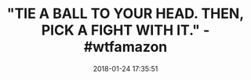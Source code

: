 ---
title: '"TIE A BALL TO YOUR HEAD. THEN, PICK A FIGHT WITH IT." - #wtfamazon'
name: >-
  Boxing Fight Ball Reflex Fight Ball with Head Band for Reflex Speed Training
  Boxing Punch Exercise Training to Improve Reactions and Speed, Boxing Gym
  Equipment for Both Training and Fitness
date: '2018-01-24 17:35:51'
buy_now: >-
  https://www.amazon.com/Training-Exercise-Improve-Reactions-Equipment/dp/B077SRHLMS?SubscriptionId=AKIAIA5RBQIWQVTCUEUQ&tag=coldcutdeals-20&linkCode=xm2&camp=2025&creative=165953&creativeASIN=B077SRHLMS
description_markdown: >+
  Boxing Fight Ball Reflex Fight Ball with Head Band for Reflex Speed Training
  Boxing Punch Exercise Training to Improve Reactions and Speed, Boxing Gym
  Equipment for Both Training and Fitness

    - 【Suitable for all people】: Man or woman, teenager or child... Boxers like Vasyl Lomachenko and Anthony Joshua are Training with this Reflex Fight Ball. It's also an interesting game release the pressure from this moment.

    - 【Improve Your Reaction Skill】: Improve reaction speed and hand eye coordination, Accuracy and speed punch

    - 【Good for Your Health】: Boxing this reflex ball is a good alternative for a gym. It will influence all muscle groups, really burn out your arms, chest, shoulders and upper back, perfect for calorie burning and conditioning

    - 【Lightweight and Portable】: You can take this Reflex Fight Ball with you anywhere. Will perfectly fit into your pocket and backpack. Very convenient for transportation.

    - 【Suitable for combat and fighting Sports】: Boxing, MMA, Combat, Mixed Martial Arts MMA, Kickboxing, Muay Thai, Taekwondo, Lethwei, Burmese, etc

tweet_id_str: '956219004133302272'
price: $11.99
you_save: ''
asin: B077SRHLMS
image: 'https://images-na.ssl-images-amazon.com/images/I/41Xw2RwxN6L.jpg'

---